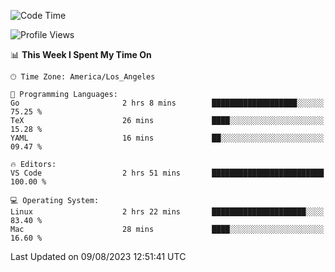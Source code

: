 <!--START_SECTION:waka-->
![Code Time](http://img.shields.io/badge/Code%20Time-502%20hrs%2010%20mins-blue)

![Profile Views](http://img.shields.io/badge/Profile%20Views-0-blue)

📊 **This Week I Spent My Time On** 

```text
🕑︎ Time Zone: America/Los_Angeles

💬 Programming Languages: 
Go                       2 hrs 8 mins        ███████████████████░░░░░░   75.25 % 
TeX                      26 mins             ████░░░░░░░░░░░░░░░░░░░░░   15.28 % 
YAML                     16 mins             ██░░░░░░░░░░░░░░░░░░░░░░░   09.47 % 

🔥 Editors: 
VS Code                  2 hrs 51 mins       █████████████████████████   100.00 % 

💻 Operating System: 
Linux                    2 hrs 22 mins       █████████████████████░░░░   83.40 % 
Mac                      28 mins             ████░░░░░░░░░░░░░░░░░░░░░   16.60 % 
```


 Last Updated on 09/08/2023 12:51:41 UTC
<!--END_SECTION:waka-->
